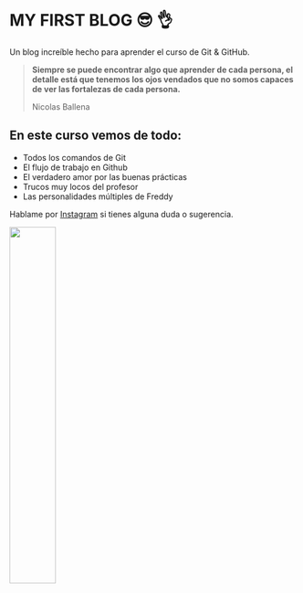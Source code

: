 # MY FIRST BLOG 😎 👌
Un blog increíble hecho para aprender el curso de Git & GitHub.
>  **Siempre se puede encontrar algo que aprender de cada persona, el detalle está que tenemos los ojos vendados que no somos capaces de ver las fortalezas de cada persona.**
>
>Nicolas Ballena

## En este curso vemos de todo:
* Todos los comandos de Git
* El flujo de trabajo en Github
* El verdadero amor por las buenas prácticas
* Trucos muy locos del profesor
* Las personalidades múltiples de Freddy

Hablame por [Instagram](https://www.instagram.com/jaldernicolas/) si tienes alguna duda o sugerencia. 
<p> <img src="imagenes/bb.gif" width="40%"/></p>

